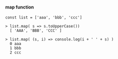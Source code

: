 #### map function

    const list = ['aaa', 'bbb', 'ccc']
    
    > list.map( s => s.toUpperCase())
      [ 'AAA', 'BBB', 'CCC' ]
      
    > list.map( (s, i) => console.log(i + ' ' + s) )
      0 aaa
      1 bbb
      2 ccc
